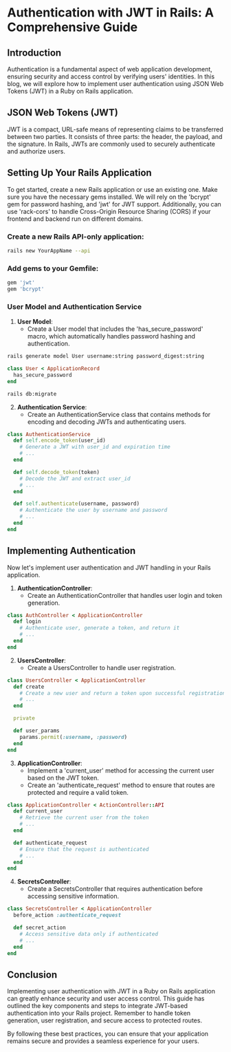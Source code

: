 # Authentication with JWT in Rails: A Comprehensive Guide

## Introduction

Authentication is a fundamental aspect of web application development, ensuring security and access control by verifying users' identities. In this blog, we will explore how to implement user authentication using JSON Web Tokens (JWT) in a Ruby on Rails application.

## JSON Web Tokens (JWT)

JWT is a compact, URL-safe means of representing claims to be transferred between two parties. It consists of three parts: the header, the payload, and the signature. In Rails, JWTs are commonly used to securely authenticate and authorize users.

## Setting Up Your Rails Application

To get started, create a new Rails application or use an existing one. Make sure you have the necessary gems installed. We will rely on the 'bcrypt' gem for password hashing, and 'jwt' for JWT support. Additionally, you can use 'rack-cors' to handle Cross-Origin Resource Sharing (CORS) if your frontend and backend run on different domains.

### Create a new Rails API-only application:

```bash
rails new YourAppName --api
```

### Add gems to your Gemfile:

```ruby
gem 'jwt'
gem 'bcrypt'
```

### User Model and Authentication Service

1. **User Model**:
   - Create a User model that includes the 'has_secure_password' macro, which automatically handles password hashing and authentication.

```bash
rails generate model User username:string password_digest:string
```

```ruby
class User < ApplicationRecord
  has_secure_password
end
```

```bash
rails db:migrate
```

2. **Authentication Service**:
   - Create an AuthenticationService class that contains methods for encoding and decoding JWTs and authenticating users.

```ruby
class AuthenticationService
  def self.encode_token(user_id)
    # Generate a JWT with user_id and expiration time
    # ...
  end

  def self.decode_token(token)
    # Decode the JWT and extract user_id
    # ...
  end

  def self.authenticate(username, password)
    # Authenticate the user by username and password
    # ...
  end
end
```

## Implementing Authentication

Now let's implement user authentication and JWT handling in your Rails application.

1. **AuthenticationController**:
   - Create an AuthenticationController that handles user login and token generation.

```ruby
class AuthController < ApplicationController
  def login
    # Authenticate user, generate a token, and return it
    # ...
  end
end
```

2. **UsersController**:
   - Create a UsersController to handle user registration.

```ruby
class UsersController < ApplicationController
  def create
    # Create a new user and return a token upon successful registration
    # ...
  end

  private

  def user_params
    params.permit(:username, :password)
  end
end
```

3. **ApplicationController**:
   - Implement a 'current_user' method for accessing the current user based on the JWT token.
   - Create an 'authenticate_request' method to ensure that routes are protected and require a valid token.

```ruby
class ApplicationController < ActionController::API
  def current_user
    # Retrieve the current user from the token
    # ...
  end

  def authenticate_request
    # Ensure that the request is authenticated
    # ...
  end
end
```

4. **SecretsController**:
   - Create a SecretsController that requires authentication before accessing sensitive information.

```ruby
class SecretsController < ApplicationController
  before_action :authenticate_request

  def secret_action
    # Access sensitive data only if authenticated
    # ...
  end
end
```

## Conclusion

Implementing user authentication with JWT in a Ruby on Rails application can greatly enhance security and user access control. This guide has outlined the key components and steps to integrate JWT-based authentication into your Rails project. Remember to handle token generation, user registration, and secure access to protected routes.

By following these best practices, you can ensure that your application remains secure and provides a seamless experience for your users.
```
